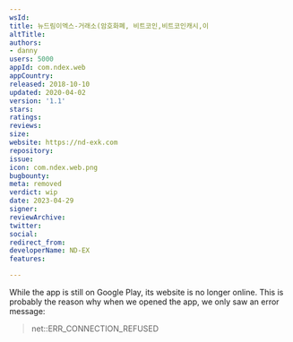 ```yaml
---
wsId: 
title: 뉴드림이엑스-거래소(암호화폐, 비트코인,비트코인캐시,이
altTitle: 
authors:
- danny
users: 5000
appId: com.ndex.web
appCountry: 
released: 2018-10-10
updated: 2020-04-02
version: '1.1'
stars: 
ratings: 
reviews: 
size: 
website: https://nd-exk.com
repository: 
issue: 
icon: com.ndex.web.png
bugbounty: 
meta: removed
verdict: wip
date: 2023-04-29
signer: 
reviewArchive: 
twitter: 
social: 
redirect_from: 
developerName: ND-EX
features: 

---
```


While the app is still on Google Play, its website is no longer online. This is probably the reason why when we opened the app, we only saw an error message:

> net::ERR_CONNECTION_REFUSED
